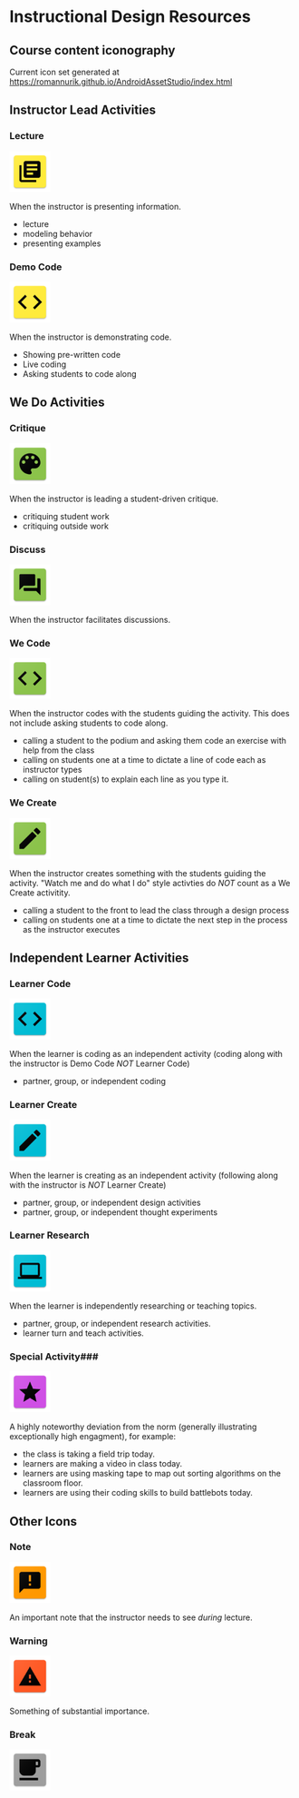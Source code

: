 # Instructional Design Resources #
## Course content iconography ##

Current icon set generated at https://romannurik.github.io/AndroidAssetStudio/index.html

## Instructor Lead Activities ##

### Lecture ###
![lecture](https://github.com/CjJordan/lp-template/blob/master/id-resources/icons/icon_lecture/res/mipmap-hdpi/ic_lecture.png)

When the instructor is presenting information.
- lecture
- modeling behavior
- presenting examples

### Demo Code ###
![demo-code](https://github.com/CjJordan/lp-template/blob/master/id-resources/icons/icon_demo_code/res/mipmap-hdpi/ic_demo_code.png)

When the instructor is demonstrating code.
- Showing pre-written code
- Live coding
- Asking students to code along

## We Do Activities ##


### Critique ###
![critique](https://github.com/CjJordan/lp-template/blob/master/id-resources/icons/icon_critique/res/mipmap-hdpi/ic_critique.png)

When the instructor is leading a student-driven critique. 
- critiquing student work
- critiquing outside work


### Discuss ###
![discuss](https://github.com/CjJordan/lp-template/blob/master/id-resources/icons/icon_discuss/res/mipmap-hdpi/ic_discuss.png)

When the instructor facilitates discussions.

### We Code ###
![we code](https://github.com/CjJordan/lp-template/blob/master/id-resources/icons/icon_we_code/res/mipmap-hdpi/ic_we_code.png)

When the instructor codes with the students guiding the activity. This does not include asking students to code along.
- calling a student to the podium and asking them code an exercise with help from the class
- calling on students one at a time to dictate a line of code each as instructor types
- calling on student(s) to explain each line as you type it.

### We Create ###
![we code](https://github.com/CjJordan/lp-template/blob/master/id-resources/icons/icon_we_create/res/mipmap-hdpi/ic_we_create.png)

When the instructor creates something with the students guiding the activity. "Watch me and do what I do" style activties do  _NOT_ count as a We Create activitity.
- calling a student to the front to lead the class through a design process
- calling on students one at a time to dictate the next step in the process as the instructor executes

## Independent Learner Activities ##

### Learner Code ###
![learn-code](https://github.com/CjJordan/lp-template/blob/master/id-resources/icons/icon_learn_code/res/mipmap-hdpi/ic_learn_code.png)

When the learner is coding as an independent activity (coding along with the instructor is Demo Code _NOT_ Learner Code) 
- partner, group, or independent coding


### Learner Create ###
![create](https://github.com/CjJordan/lp-template/blob/master/id-resources/icons/icon_create/res/mipmap-hdpi/ic_learn_create.png)

When the learner is creating as an independent activity (following along with the instructor is _NOT_ Learner Create)
- partner, group, or independent design activities
- partner, group, or independent thought experiments


### Learner Research ###
![research](https://github.com/CjJordan/lp-template/blob/master/id-resources/icons/icon_research/res/mipmap-hdpi/ic_research.png)

When the learner is independently researching or teaching topics.

- partner, group, or independent research activities.
- learner turn and teach activities.


### Special Activity###
![special](https://github.com/CjJordan/lp-template/blob/master/id-resources/icons/icon_special/res/mipmap-hdpi/ic_special.png)

A highly noteworthy deviation from the norm (generally illustrating exceptionally high engagment), for example:

- the class is taking a field trip today.
- learners are making a video in class today.
- learners are using masking tape to map out sorting algorithms on the classroom floor. 
- learners are using their coding skills to build battlebots today.


## Other Icons ##

### Note ###
![note](https://github.com/CjJordan/lp-template/blob/master/id-resources/icons/icon_note/res/mipmap-hdpi/ic_note.png)

An important note that the instructor needs to see _during_ lecture.

### Warning ###
![warning](https://github.com/CjJordan/lp-template/blob/master/id-resources/icons/icon_warning/res/mipmap-hdpi/ic_warning.png)

Something of substantial importance. 

### Break ###
![break](https://github.com/CjJordan/lp-template/blob/master/id-resources/icons/icon_break/res/mipmap-hdpi/ic_break.png)




